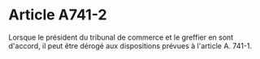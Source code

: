 # Article A741-2

Lorsque le président du tribunal de commerce et le greffier en sont d'accord, il peut être dérogé aux dispositions prévues à l'article A. 741-1.
